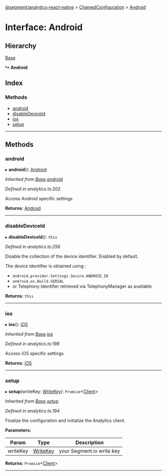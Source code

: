 [@segment/analytics-react-native](../README.md) > [ChainedConfiguration](../modules/analytics.chainedconfiguration.md) > [Android](../interfaces/analytics.chainedconfiguration.android.md)

# Interface: Android

## Hierarchy

 [Base](analytics.chainedconfiguration.base.md)

**↳ Android**

## Index

### Methods

* [android](analytics.chainedconfiguration.android.md#android)
* [disableDeviceId](analytics.chainedconfiguration.android.md#disabledeviceid)
* [ios](analytics.chainedconfiguration.android.md#ios)
* [setup](analytics.chainedconfiguration.android.md#setup)

---

## Methods

<a id="android"></a>

###  android

▸ **android**(): [Android](analytics.chainedconfiguration.android.md)

*Inherited from [Base](analytics.chainedconfiguration.base.md).[android](analytics.chainedconfiguration.base.md#android)*

*Defined in analytics.ts:202*

Access Android specific settings

**Returns:** [Android](analytics.chainedconfiguration.android.md)

___
<a id="disabledeviceid"></a>

###  disableDeviceId

▸ **disableDeviceId**(): `this`

*Defined in analytics.ts:256*

Disable the collection of the device identifier. Enabled by default.

The device identifier is obtained using :

*   `android.provider.Settings.Secure.ANDROID_ID`
*   `android.os.Build.SERIAL`
*   or Telephony Identifier retrieved via TelephonyManager as available

**Returns:** `this`

___
<a id="ios"></a>

###  ios

▸ **ios**(): [iOS](analytics.chainedconfiguration.ios.md)

*Inherited from [Base](analytics.chainedconfiguration.base.md).[ios](analytics.chainedconfiguration.base.md#ios)*

*Defined in analytics.ts:198*

Access iOS specific settings

**Returns:** [iOS](analytics.chainedconfiguration.ios.md)

___
<a id="setup"></a>

###  setup

▸ **setup**(writeKey: *[WriteKey](../#writekey)*): `Promise`<[Client](../classes/analytics.client.md)>

*Inherited from [Base](analytics.chainedconfiguration.base.md).[setup](analytics.chainedconfiguration.base.md#setup)*

*Defined in analytics.ts:194*

Finalize the configuration and initialize the Analytics client.

**Parameters:**

| Param | Type | Description |
| ------ | ------ | ------ |
| writeKey | [WriteKey](../#writekey) |  your Segment.io write key |

**Returns:** `Promise`<[Client](../classes/analytics.client.md)>

___

